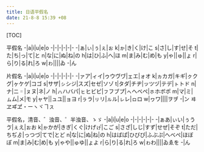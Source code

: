 ```yaml
---
title: 日语平假名
date: 21-8-8 15:39 +08
---
```


[TOC]

平假名
-|a|i|u|e|o
-|-|-|-|-|-
-|ぁ|ぃ|ぅ|ぇ|ぉ
k|ゕ|き|く|け|こ
s|さ|し|す|せ|そ
t|た|ち|っ|て|と
n|な|に|ぬ|ね|の
h|は|ひ|ふ|へ|ほ
m|ま|み|む|め|も
y|ゃ||ゅ||ょ
r|ら|り|る|れ|ろ
w|ゎ||||ゐ
-|ん

片假名
-|a|i|u|e|o
-|-|-|-|-|-
-|ァア|ィイ|ゥウヴヷ|ェエ|ォオ
k|ヵカガ|キギ|ㇰクグ|ヶケゲ|コゴ
s|サザ|ㇱシジ|スズ|セゼ|ソゾ
t|タダ|チヂ|ッツヅ|テデ|ㇳトド
n|ナ|ニ゠|ㇴヌ|ネ|ノ
h|ㇵハバパ|ㇶヒビピ|ㇷフブプ|ㇸヘベペ|ㇹホボポ
m|マ|ミ|ㇺム|メ|モ
y|ャヤ||ュユ||ョヨ
r|ㇻラ|ㇼリ|ㇽル|ㇾレ|ㇿロ
w|ヮワ||||ヲヺ
-|ン
ヰヱヸヹ・ーヽヾヿㇲ

平假名，清音、゛浊音、゜半浊音、ゝゞ
-|a|i|u|e|o
-|-|-|-|-|-
-|ぁあ|ぃい|ぅうゔ|ぇえ|ぉお
k|ゕかが|きぎ|くぐ|けげゖ゙|こご
s|さざ|しじ|すず|せぜ|そぞ
t|ただ|ちぢゟ|っつづ|てで|とど
n|な|に|ぬ|ね|の
h|はばぱ|ひびぴ|ふぶぷ|へべぺ|ほぼぽ
m|ま|み|む|め|も
y|ゃや||ゅゆ||ょよ
r|ら|り|る|れ|ろ
w|ゎわ||||ゐゑを
-|ん
